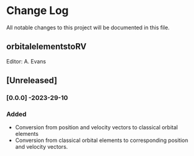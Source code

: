 # Change Log
All notable changes to this project will be documented in this file.

## orbitalelementstoRV

Editor: A. Evans

## [Unreleased]

### [0.0.0] -2023-29-10
### Added
- Conversion from position and velocity vectors to classical orbital elements
- Conversion from classical orbital elements to corresponding position and velocity vectors.